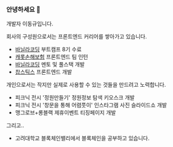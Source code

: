 ### 안녕하세요 👋

개발자 이동규입니다.

회사의 구성원으로서는 프론트엔드 커리어를 쌓아가고 있습니다. <br/>

- [바닐라코딩](https://www.vanillacoding.co/) 부트캠프 8기 수료
- [캐롯손해보험](https://www.carrotins.com/) 프론트엔드 팀 인턴
- [바닐라코딩](https://www.vanillacoding.co/) 멘토 및 풀스택 개발
- [찹스틱스](https://www.chopsticks.market/) 프론트엔드 개발

개인으로서는 작지만 실제로 사용할 수 있는 것들을 만드려고 노력합니다. <br/>

- 피크닉 전시 '정원만들기' 정원정보 탐색 키오스크 개발 
- 피크닉 전시 '창문을 통해 어렴풋이' 인스타그램 사진 슬라이드쇼 개발
- 맹그로브+롱블랙 제휴이벤트 티징페이지 개발

그리고..

- 고려대학교 블록체인밸리에서 블록체인을 공부하고 있습니다.
